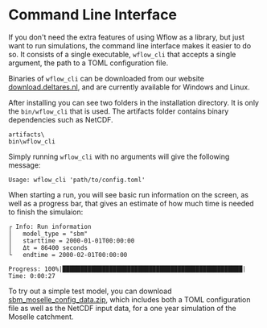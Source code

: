 # Command Line Interface

If you don't need the extra features of using Wflow as a library, but just want to run
simulations, the command line interface makes it easier to do so. It consists of a single
executable, `wflow_cli` that accepts a single argument, the path to a TOML configuration
file.

Binaries of `wflow_cli` can be downloaded from our website
[download.deltares.nl](https://download.deltares.nl/en/download/wflow/), and are currently
available for Windows and Linux.

After installing you can see two folders in the installation directory. It is only the
`bin/wflow_cli` that is used. The artifacts folder contains binary dependencies such as
NetCDF.

```
artifacts\
bin\wflow_cli
```

Simply running `wflow_cli` with no arguments will give the following message:

```
Usage: wflow_cli 'path/to/config.toml'
```

When starting a run, you will see basic run information on the screen, as well as a progress
bar, that gives an estimate of how much time is needed to finish the simulaion:

```
┌ Info: Run information
│   model_type = "sbm"
│   starttime = 2000-01-01T00:00:00
│   Δt = 86400 seconds
└   endtime = 2000-02-01T00:00:00

Progress: 100%|██████████████████████████████████████████████████| Time: 0:00:27
```

To try out a simple test model, you can download
[sbm_moselle_config_data.zip](https://github.com/visr/wflow-artifacts/releases/download/v0.2.1/sbm_moselle_config_data.zip),
which includes both a TOML configuration file as well as the NetCDF input data, for a one
year simulation of the Moselle catchment.
